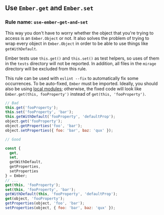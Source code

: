 ## Use `Ember.get` and `Ember.set`

### Rule name: `use-ember-get-and-set`

This way you don't have to worry whether the object that you're trying to access is an `Ember.Object` or not. It also solves the problem of trying to wrap every object in `Ember.Object` in order to be able to use things like `getWithDefault`.

Ember tests use `this.get()` and `this.set()` as test helpers, so uses of them in the `tests` directory will not be reported.
In addition, all files in the `mirage` directory will be excluded from this rule.

This rule can be used with `eslint --fix` to automatically fix some occurrences.
To be auto-fixed, `Ember` must be imported.
Ideally, you should also be using [local modules](./local-modules.md); otherwise, the fixed code will look like `Ember.get(this, fooProperty')` instead of `get(this, 'fooProperty')`.

```javascript
// Bad
this.get('fooProperty');
this.set('fooProperty', 'bar');
this.getWithDefault('fooProperty', 'defaultProp');
object.get('fooProperty');
object.getProperties('foo', 'bar');
object.setProperties({ foo: 'bar', baz: 'qux' });

// Good

const {
  get,
  set,
  getWithDefault,
  getProperties,
  setProperties
} = Ember;
// ...
get(this, 'fooProperty');
set(this, 'fooProperty', 'bar');
getWithDefault(this, 'fooProperty', 'defaultProp');
get(object, 'fooProperty');
getProperties(object, 'foo', 'bar');
setProperties(object, { foo: 'bar', baz: 'qux' });
```
